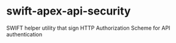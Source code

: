 # swift-apex-api-security
SWIFT helper utility that sign HTTP Authorization Scheme for API authentication
